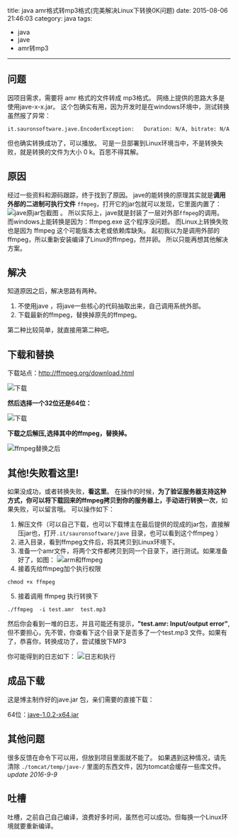 title: java amr格式转mp3格式(完美解决Linux下转换0K问题)
date: 2015-08-06 21:46:03
category: java
tags: 
- java
- jave
- amr转mp3

------
## **问题**
因项目需求，需要将 amr 格式的文件转成 mp3格式。
网络上提供的思路大多是使用jave-x-x.jar。
这个包确实有用，因为开发时是在windows环境中，测试转换虽然报了异常：
```
it.sauronsoftware.jave.EncoderException:   Duration: N/A, bitrate: N/A
```
但也确实转换成功了，可以播放。
可是一旦部署到Linux环境当中，不是转换失败，就是转换的文件为大小 0 k。百思不得其解。 

<!-- more -->
## **原因**
经过一些资料和源码跟踪，终于找到了原因。
jave的能转换的原理其实就是**调用外部的二进制可执行文件** `ffmpeg`，打开它的jar包就可以发现，它里面内置了：
![jave原jar包截图](http://qiniu.oss.cnlinjie.cn/jave-ffmpegjave-old.png)
。
所以实际上，jave就是封装了一层对外部`ffmpeg`的调用。
而windows上能转换是因为：ffmpeg.exe 这个程序没问题。
而Linux上转换失败也是因为 ffmpeg 这个可能版本太老或依赖库缺失。
起初我以为是调用外部的ffmpeg，所以重新安装编译了Linux的ffmpeg，然并卵。
所以只能再想其他解决方案。

## **解决**
知道原因之后，解决思路有两种。
1. 不使用jave ，将jave一些核心的代码抽取出来，自己调用系统外部。
2. 下载最新的ffmpeg，替换掉原先的ffmpeg。

第二种比较简单，就直接用第二种吧。



## **下载和替换**
下载站点：http://ffmpeg.org/download.html

![下载](http://qiniu.oss.cnlinjie.cn/jave-ffmpegdownload.png)

**然后选择一个32位还是64位：**

![下载](http://qiniu.oss.cnlinjie.cn/jave-ffmpegdownload2.png)

**下载之后解压,选择其中的ffmpeg，替换掉。**

![ffmpeg替换之后](http://qiniu.oss.cnlinjie.cn/jave-ffmpegjave-new.png)


## **其他!失败看这里!**
如果没成功，或者转换失败，**看这里**。
在操作的时候，**为了验证服务器支持这种方式，你可以将下载回来的ffmpeg拷贝到你的服务器上，手动进行转换一次**，如果失败，可以留言哦。
可以操作如下：
1. 解压文件（可以自己下载，也可以下载博主在最后提供的现成的jar包，直接解压jar也，打开`.it/sauronsoftware/jave` 目录，也可以看到这个ffmpeg ）
2. 进入目录，看到ffmpeg文件后，将其拷贝到Linux环境下。
3. 准备一个amr文件，将两个文件都拷贝到同一个目录下，进行测试。如果准备好了，如图：
![arm和ffmpeg](http://qiniu.oss.cnlinjie.cn/jave-ffmpegll.png)
4. 接着先给ffmpeg加个执行权限
```
chmod +x ffmpeg
```
5. 接着调用 ffmpeg 执行转换下
```
./ffmpeg  -i test.amr  test.mp3
```
然后你会看到一堆的日志，并且可能还有提示，**"test.amr: Input/output error"**,但不要担心，先不管，你查看下这个目录下是否多了一个test.mp3 文件。如果有了，恭喜你，转换成功了，尝试播放下MP3

你可能得到的日志如下：
![日志和执行](http://qiniu.oss.cnlinjie.cn/jave-ffmpegll_log.png)


## **成品下载**
这是博主制作好的jave.jar 包，亲们需要的直接下载：

64位：[jave-1.0.2-x64.jar](http://qiniu.oss.cnlinjie.cn/jave-ffmpegjave-1.0.2.jar)

## **其他问题**
很多反馈在命令下可以用，但放到项目里面就不能了。
如果遇到这种情况，请先清除 `./tomcat/temp/jave-/` 里面的东西文件，因为tomcat会缓存一些库文件。
*update 2016-9-9*

## **吐槽**
吐槽，之前自己自己编译，浪费好多时间，虽然也可以成功。但每换一个Linux环境就要重新编译。

